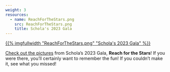 ```yaml
---
weight: 3
resources:
  - name: ReachForTheStars.png
    src: ReachForTheStars.png
    title: Schola's 2023 Gala
---
```


<a href="https://gpaganini.smugmug.com/Schola-2023" target="_blank">{{% imgfullwidth "ReachForTheStars.png" "Schola's 2023 Gala" %}}</a>

<a href="https://gpaganini.smugmug.com/Schola-2023" target="_blank">Check out the pictures</a> from Schola&rsquo;s 2023 Gala, 
**Reach for the Stars**! If you were there, you&rsquo;ll certainly
want to remember the fun! If you couldn&rsquo;t make it, see what you missed!
